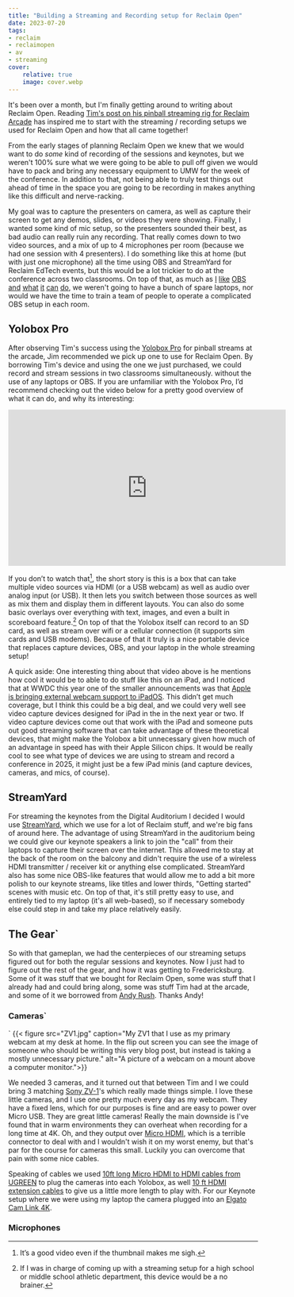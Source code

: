 ```yaml
---
title: "Building a Streaming and Recording setup for Reclaim Open"
date: 2023-07-20
tags:
- reclaim
- reclaimopen
- av
- streaming
cover:
    relative: true
    image: cover.webp
---
```


It's been over a month, but I'm finally getting around to writing about Reclaim Open. Reading [Tim's post on his pinball streaming rig for Reclaim Arcade](https://blog.timowens.io/building-a-streaming-rig/) has inspired me to start with the streaming / recording setups we used for Reclaim Open and how that all came together! 

From the early stages of planning Reclaim Open we knew that we would want to do *some* kind of recording of the sessions and keynotes, but we weren't 100% sure what we were going to be able to pull off given we would have to pack and bring any necessary equipment to UMW for the week of the conference. In addition to that, not being able to truly test things out ahead of time in the space you are going to be recording in makes anything like this difficult and nerve-racking. 

My goal was to capture the presenters on camera, as well as capture their screen to get any demos, slides, or videos they were showing. Finally, I wanted some kind of mic setup, so the presenters sounded their best, as bad audio can really ruin any recording. That really comes down to two video sources, and a mix of up to 4 microphones per room (because we had one session with 4 presenters). I do something like this at home (but with just one microphone) all the time using OBS and StreamYard for Reclaim EdTech events, but this would be a lot trickier to do at the conference across two classrooms. On top of that, as much as [I](https://jadin.me/understanding-containers-debrief/) [like](https://jadin.me/starting-obs-with-streamdeck/) [OBS](https://jadin.me/obs-and-streaming-youtubers/) [and](https://video.jadin.me/w/72HZva353wxGsbq5XcQkC2) [what](https://video.jadin.me/w/qQ9FinbCcoNV6gMhEVUoon) [it](https://video.jadin.me/w/9C1qadVNSQibH3tNHYgg5E) [can](https://video.jadin.me/w/4uYeLWmqy3p8zvVeqYwtLQ) [do](https://video.jadin.me/w/eiJvR4FKwLK2c1rFHyKFbE), we weren't going to have a bunch of spare laptops, nor would we have the time to train a team of people to operate a complicated OBS setup in each room. 

## Yolobox Pro

After observing Tim's success using the [Yolobox Pro](https://www.yololiv.com/yoloboxPro) for pinball streams at the arcade, Jim recommended we pick up one to use for Reclaim Open. By borrowing Tim's device and using the one we just purchased, we could record and stream sessions in two classrooms simultaneously. without the use of any laptops or OBS. If you are unfamiliar with the Yolobox Pro, I’d recommend checking out the video below for a pretty good overview of what it can do, and why its interesting:

<iframe width="560" height="315" src="https://www.youtube-nocookie.com/embed/dO-iiMo06bU" title="YouTube video player" frameborder="0" allow="accelerometer; autoplay; clipboard-write; encrypted-media; gyroscope; picture-in-picture; web-share" allowfullscreen></iframe>

If you don’t to watch that[^1], the short story is this is a box that can take multiple video sources via HDMI (or a USB webcam) as well as audio over analog input (or USB). It then lets you switch between those sources as well as mix them and display them in different layouts. You can also do some basic overlays over everything with text, images, and even a built in scoreboard feature.[^2] On top of that the Yolobox itself can record to an SD card, as well as stream over wifi or a cellular connection (it supports sim cards and USB modems). Because of that it truly is a nice portable device that replaces capture devices, OBS, and your laptop in the whole streaming setup!

[^1]: It’s a good video even if the thumbnail makes me sigh.

A quick aside: One interesting thing about that video above is he mentions how cool it would be to able to do stuff like this on an iPad, and I noticed that at WWDC this year one of the smaller announcements was that [Apple is bringing external webcam support to iPadOS](https://developer.apple.com/videos/play/wwdc2023/10106/). This didn’t get much coverage, but I think this could be a big deal, and we could very well see video capture devices designed for iPad in the in the next year or two. If video capture devices come out that work with the iPad and someone puts out good streaming software that can take advantage of these theoretical devices, that might make the Yolobox a bit unnecessary given how much of an advantage in speed has with their Apple Silicon chips. It would be really cool to see what type of devices we are using to stream and record a conference in 2025, it might just be a few iPad minis (and capture devices, cameras, and mics, of course).

[^2]: If I was in charge of coming up with a streaming setup for a high school or middle school athletic department, this device would be a no brainer.

## StreamYard

For streaming the keynotes from the Digital Auditorium I decided I would use [StreamYard](https://streamyard.com/), which we use for a lot of Reclaim stuff, and we're big fans of around here. The advantage of using StreamYard in the auditorium being we could give our keynote speakers a link to join the "call" from their laptops to capture their screen over the internet. This allowed me to stay at the back of the room on the balcony and didn't require the use of a wireless HDMI transmitter / receiver kit or anything else complicated. StreamYard also has some nice OBS-like features that would allow me to add a bit more polish to our keynote streams, like titles and lower thirds, "Getting started" scenes with music etc. On top of that, it's still pretty easy to use, and entirely tied to my laptop (it's all web-based), so if necessary somebody else could step in and take my place relatively easily.

## The Gear`

So with that gameplan, we had the centerpieces of our streaming setups figured out for both the regular sessions and keynotes. Now I just had to figure out the rest of the gear, and how it was getting to Fredericksburg. Some of it was stuff that we bought for Reclaim Open, some was stuff that I already had and could bring along, some was stuff Tim had at the arcade, and some of it we borrowed from [Andy Rush](https://mastodon.social/@andyrush). Thanks Andy!

### Cameras`
`
{{< figure src="ZV1.jpg" caption="My ZV1 that I use as my primary webcam at my desk at home. In the flip out screen you can see the image of someone who should be writing this very blog post, but instead is taking a mostly unnecessary picture." alt="A picture of a webcam on a mount above a computer monitor.">}}

We needed 3 cameras, and it turned out that between Tim and I we could bring 3 matching [Sony ZV-1](https://www.dpreview.com/reviews/sony-zv-1-review)'s which really made things simple. I love these little cameras, and I use one pretty much every day as my webcam. They have a fixed lens, which for our purposes is fine and are easy to power over Micro USB. They are great little cameras! Really the main downside is I've found that in warm environments they can overheat when recording for a long time at 4K. Oh, and they output over [Micro HDMI](https://www.howtogeek.com/745530/hdmi-vs-mini-hdmi-vs-micro-hdmi-whats-the-difference/#what-is-micro-hdmi), which is a terrible connector to deal with and I wouldn't wish it on my worst enemy, but that's par for the course for cameras this small. Luckily you can overcome that pain with some nice cables.

Speaking of cables we used [10ft long Micro HDMI to HDMI cables from UGREEN](https://www.amazon.com/dp/B08P8YHKM3/) to plug the cameras into each Yolobox, as well [10 ft HDMI extension cables](https://www.amazon.com/Ultra-Clarity-Cables-Extension-Cable/dp/B00GBBSM7A) to give us a little more length to play with. For our Keynote setup where we were using my laptop the camera plugged into an [Elgato Cam Link 4K](https://www.amazon.com/Elgato-Cam-Link-Broadcast-Camcorder/dp/B07K3FN5MR/).

### Microphones